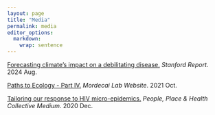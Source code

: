 ```yaml
---
layout: page
title: "Media"
permalink: media
editor_options: 
  markdown: 
    wrap: sentence
---
```


[Forecasting climate’s impact on a debilitating disease.]([https://news.stanford.edu/stories/2024/08/forecasting-climate-s-impact-on-a-debilitating-disease?utm_source=feedotter&utm_medium=email&utm_campaign=int-08-04-2024&utm_content=httpsnewsstanfordedustories202408forecastingclimatesimpactonadebilitatingdisease&mkt_tok=NjYwLVRKQy05ODQAAAGUwZqDM9rarCB0KUhVWIDBars5fHo02K_eLNYLsD9HxtbOtFoxIi2h9BllczVwNHDMEQ3SbdL0E6iYkwneASSODykARTtfEIHn8COWBYA]) *Stanford Report*. 2024 Aug.

[Paths to Ecology - Part IV.]([https://www.mordecailab.com/blog/2021/10/22/paths-to-ecology-part-iv]) *Mordecai Lab Website*.  2021 Oct.

[Tailoring our response to HIV micro-epidemics.]([https://medium.com/pphc/tailoring-our-response-to-hiv-micro-epidemics-226365da1c0b]) *People, Place & Health Collective Medium*. 2020 Dec.

